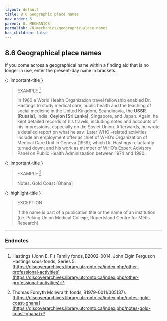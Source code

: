 ```yaml
---
layout: default
title: 8.6 Geographic place names
nav_order: 6
parent: 8. MECHANICS
permalink: /8-mechanics/geographic-place-names
has_children: false
---
```


## 8.6 Geographical place names

If you come across a geographical name within a finding aid that is no longer in use, enter the present-day name in brackets.

{: .important-title }
> EXAMPLE [^51]
>
> In 1960 a World Health Organization travel fellowship enabled Dr. Hastings to study medical care, public health and the teaching of social medicine in the United Kingdom, Scandinavia, the **USSR \[Russia\]**, India, **Ceylon \[Sri Lanka\]**, Singapore, and Japan. Again, he kept detailed records of his travels, including notes and accounts of his impressions, especially on the Soviet Union. Afterwards, he wrote a detailed report on what he saw. Later WHO –related activities include an employment offer as chief of WHO’s Organization of Medical Care Unit in Geneva (1969), which Dr. Hastings reluctantly turned down; and his work as member of WHO’s Expert Advisory Panel on Public Health Administration between 1974 and 1990.

{: .important-title }
> EXAMPLE [^52]
>
> Notes. Gold Coast \[Ghana\]

{: .highlight-title }
> EXCEPTION
>
> If the name is part of a publication title or the name of an institution (i.e. Peking Union Medical College, Rupertsland Centre for Métis Research)

---

### Endnotes

[^51]: Hastings (John E. F.) Family fonds, B2002-0014. John Elgin Ferguson Hastings sous-fonds, Series 5. [https://discoverarchives.library.utoronto.ca/index.php/other-professional-activities](https://discoverarchives.library.utoronto.ca/index.php/other-professional-activities)

[^52]: Thomas Forsyth McIlwraith fonds, B1979-0011/005(37). [https://discoverarchives.library.utoronto.ca/index.php/notes-gold-coast-ghana](https://discoverarchives.library.utoronto.ca/index.php/notes-gold-coast-ghana)